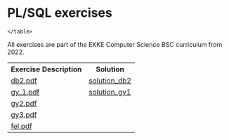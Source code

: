 # PL/SQL exercises

<table>
        <tr>
            <th>Exercise Description</th>
            <th>Solution</th>
        </tr>
        <tr>
            <td>
                <a target="_blank" href="https://github.com/CoGn151oN/plsql_exercises/blob/main/Docs/db2.pdf">db2.pdf</a>
            </td>
            <td>
                <a href="">solution_db2</a>
            </td>
        </tr>
        <tr>
            <td>
                <a href="https://github.com/CoGn151oN/plsql_exercises/blob/2c526578cf026661afbba97b13d05793058ee131/Docs/gy_1.pdf">gy_1.pdf</a>
            </td>
            <td>
                <a href="" target="_blank">solution_gy1</a>
            </td>
        </tr>
            <tr>
            <td>
                <a href="https://github.com/CoGn151oN/plsql_exercises/blob/2c526578cf026661afbba97b13d05793058ee131/Docs/gy_2.pdf" target="_blank">gy2.pdf</a>
            </td>
            <td>
                <a href="" target="_blank"></a>
            </td>
        </tr>
            <tr>
            <td>
                <a href="https://github.com/CoGn151oN/plsql_exercises/blob/2c526578cf026661afbba97b13d05793058ee131/Docs/gy_3.pdf" target="_blank">gy3.pdf</a>
            </td>
            <td>
                <a href="" target="_blank"></a>
            </td>
        </tr>
            <tr>
            <td>
                <a href="https://github.com/CoGn151oN/plsql_exercises/blob/2c526578cf026661afbba97b13d05793058ee131/Docs/fel.pdf" target="_blank">fel.pdf</a>
            </td>
            <td>
                <a href="" target="_blank"></a>
            </td>
        </tr>
    
    </table>


All exercises are part of the EKKE Computer Science BSC curriculum from 2022.
